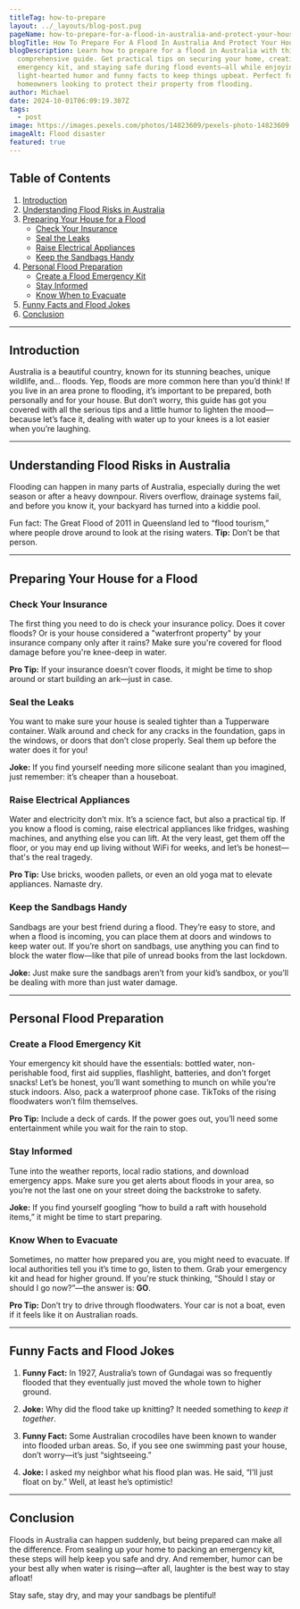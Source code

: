 ```yaml
---
titleTag: how-to-prepare
layout: ../_layouts/blog-post.pug
pageName: how-to-prepare-for-a-flood-in-australia-and-protect-your-house
blogTitle: How To Prepare For A Flood In Australia And Protect Your House
blogDescription: Learn how to prepare for a flood in Australia with this
  comprehensive guide. Get practical tips on securing your home, creating an
  emergency kit, and staying safe during flood events—all while enjoying some
  light-hearted humor and funny facts to keep things upbeat. Perfect for
  homeowners looking to protect their property from flooding.
author: Michael
date: 2024-10-01T06:09:19.307Z
tags:
  - post
image: https://images.pexels.com/photos/14823609/pexels-photo-14823609.jpeg?auto=compress&cs=tinysrgb&w=1260&h=750&dpr=2
imageAlt: Flood disaster
featured: true
---
```

## **Table of Contents**

1. [Introduction](#introduction)
2. [Understanding Flood Risks in Australia](#understanding-flood-risks-in-australia)
3. [Preparing Your House for a Flood](#preparing-your-house-for-a-flood)
   - [Check Your Insurance](#check-your-insurance)
   - [Seal the Leaks](#seal-the-leaks)
   - [Raise Electrical Appliances](#raise-electrical-appliances)
   - [Keep the Sandbags Handy](#keep-the-sandbags-handy)
4. [Personal Flood Preparation](#personal-flood-preparation)
   - [Create a Flood Emergency Kit](#create-a-flood-emergency-kit)
   - [Stay Informed](#stay-informed)
   - [Know When to Evacuate](#know-when-to-evacuate)
5. [Funny Facts and Flood Jokes](#funny-facts-and-flood-jokes)
6. [Conclusion](#conclusion)

---

## Introduction

Australia is a beautiful country, known for its stunning beaches, unique wildlife, and... floods. Yep, floods are more common here than you’d think! If you live in an area prone to flooding, it’s important to be prepared, both personally and for your house. But don’t worry, this guide has got you covered with all the serious tips and a little humor to lighten the mood—because let’s face it, dealing with water up to your knees is a lot easier when you’re laughing.

---

## Understanding Flood Risks in Australia

Flooding can happen in many parts of Australia, especially during the wet season or after a heavy downpour. Rivers overflow, drainage systems fail, and before you know it, your backyard has turned into a kiddie pool. 

Fun fact: The Great Flood of 2011 in Queensland led to “flood tourism,” where people drove around to look at the rising waters. **Tip:** Don’t be that person.

---

## Preparing Your House for a Flood

### Check Your Insurance

The first thing you need to do is check your insurance policy. Does it cover floods? Or is your house considered a "waterfront property" by your insurance company only after it rains? Make sure you're covered for flood damage before you're knee-deep in water.

**Pro Tip:** If your insurance doesn’t cover floods, it might be time to shop around or start building an ark—just in case.

### Seal the Leaks

You want to make sure your house is sealed tighter than a Tupperware container. Walk around and check for any cracks in the foundation, gaps in the windows, or doors that don’t close properly. Seal them up before the water does it for you!

**Joke:** If you find yourself needing more silicone sealant than you imagined, just remember: it’s cheaper than a houseboat.

### Raise Electrical Appliances

Water and electricity don’t mix. It’s a science fact, but also a practical tip. If you know a flood is coming, raise electrical appliances like fridges, washing machines, and anything else you can lift. At the very least, get them off the floor, or you may end up living without WiFi for weeks, and let’s be honest—that's the real tragedy.

**Pro Tip:** Use bricks, wooden pallets, or even an old yoga mat to elevate appliances. Namaste dry.

### Keep the Sandbags Handy

Sandbags are your best friend during a flood. They’re easy to store, and when a flood is incoming, you can place them at doors and windows to keep water out. If you’re short on sandbags, use anything you can find to block the water flow—like that pile of unread books from the last lockdown.

**Joke:** Just make sure the sandbags aren’t from your kid’s sandbox, or you’ll be dealing with more than just water damage.

---

## Personal Flood Preparation

### Create a Flood Emergency Kit

Your emergency kit should have the essentials: bottled water, non-perishable food, first aid supplies, flashlight, batteries, and don’t forget snacks! Let’s be honest, you’ll want something to munch on while you’re stuck indoors. Also, pack a waterproof phone case. TikToks of the rising floodwaters won’t film themselves.

**Pro Tip:** Include a deck of cards. If the power goes out, you’ll need some entertainment while you wait for the rain to stop.

### Stay Informed

Tune into the weather reports, local radio stations, and download emergency apps. Make sure you get alerts about floods in your area, so you’re not the last one on your street doing the backstroke to safety.

**Joke:** If you find yourself googling “how to build a raft with household items,” it might be time to start preparing.

### Know When to Evacuate

Sometimes, no matter how prepared you are, you might need to evacuate. If local authorities tell you it’s time to go, listen to them. Grab your emergency kit and head for higher ground. If you're stuck thinking, “Should I stay or should I go now?”—the answer is: **GO**.

**Pro Tip:** Don’t try to drive through floodwaters. Your car is not a boat, even if it feels like it on Australian roads.

---

## Funny Facts and Flood Jokes

1. **Funny Fact:** In 1927, Australia’s town of Gundagai was so frequently flooded that they eventually just moved the whole town to higher ground.
   
2. **Joke:** Why did the flood take up knitting? It needed something to *keep it together*.

3. **Funny Fact:** Some Australian crocodiles have been known to wander into flooded urban areas. So, if you see one swimming past your house, don’t worry—it’s just “sightseeing.”

4. **Joke:** I asked my neighbor what his flood plan was. He said, “I’ll just float on by.” Well, at least he’s optimistic!

---

## Conclusion

Floods in Australia can happen suddenly, but being prepared can make all the difference. From sealing up your home to packing an emergency kit, these steps will help keep you safe and dry. And remember, humor can be your best ally when water is rising—after all, laughter is the best way to stay afloat!

Stay safe, stay dry, and may your sandbags be plentiful!